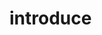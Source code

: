 <!--
 * @Author: GengHH 18818060415@163.com
 * @Date: 2022-10-05 03:29:27
 * @LastEditors: GengHH 18818060415@163.com
 * @LastEditTime: 2022-10-05 03:29:32
 * @FilePath: \better-ui-vite\packages\better-vant-ui-docs\docs\guide\introduce.md
 * @Description: 这是默认设置,请设置`customMade`, 打开koroFileHeader查看配置 进行设置: https://github.com/OBKoro1/koro1FileHeader/wiki/%E9%85%8D%E7%BD%AE
-->

# introduce
